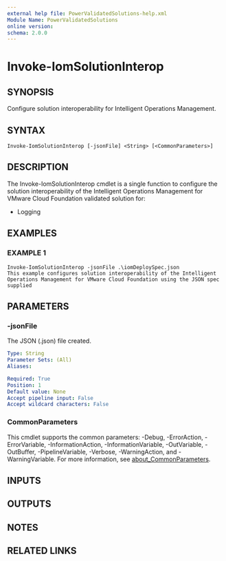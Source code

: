 ```yaml
---
external help file: PowerValidatedSolutions-help.xml
Module Name: PowerValidatedSolutions
online version:
schema: 2.0.0
---
```


# Invoke-IomSolutionInterop

## SYNOPSIS
Configure solution interoperability for Intelligent Operations Management.

## SYNTAX

```
Invoke-IomSolutionInterop [-jsonFile] <String> [<CommonParameters>]
```

## DESCRIPTION
The Invoke-IomSolutionInterop cmdlet is a single function to configure the solution interoperability of the
Intelligent Operations Management for VMware Cloud Foundation validated solution for:
- Logging

## EXAMPLES

### EXAMPLE 1
```
Invoke-IomSolutionInterop -jsonFile .\iomDeploySpec.json
This example configures solution interoperability of the Intelligent Operations Management for VMware Cloud Foundation using the JSON spec supplied
```

## PARAMETERS

### -jsonFile
The JSON (.json) file created.

```yaml
Type: String
Parameter Sets: (All)
Aliases:

Required: True
Position: 1
Default value: None
Accept pipeline input: False
Accept wildcard characters: False
```

### CommonParameters
This cmdlet supports the common parameters: -Debug, -ErrorAction, -ErrorVariable, -InformationAction, -InformationVariable, -OutVariable, -OutBuffer, -PipelineVariable, -Verbose, -WarningAction, and -WarningVariable. For more information, see [about_CommonParameters](http://go.microsoft.com/fwlink/?LinkID=113216).

## INPUTS

## OUTPUTS

## NOTES

## RELATED LINKS
